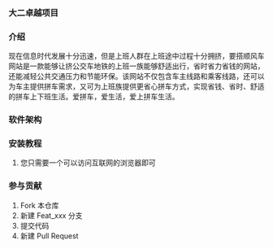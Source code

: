 ### 大二卓越项目

### 介绍

现在信息时代发展十分迅速，但是上班人群在上班途中过程十分拥挤，要搭顺风车网站是一款能够让挤公交车地铁的上班一族能够舒适出行，省时省力省钱的网站，还能减轻公共交通压力和节能环保。该网站不仅包含车主线路和乘客线路，还可以为车主提供拼车需求，又可为上班族提供更省心拼车方式，实现省钱、省时、舒适的拼车上下班生活。爱拼车，爱生活，爱上拼车生活。 

### 软件架构

### 安装教程

1. 您只需要一个可以访问互联网的浏览器即可

### 参与贡献

1. Fork 本仓库
2. 新建 Feat_xxx 分支
3. 提交代码
4. 新建 Pull Request